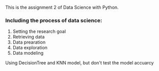 This is the assignment 2 of Data Science with Python.
### Including the process of data science:
1) Setting the research goal
2) Retrieving data
3) Data prearation
4) Data exploration
5) Data modeling

Using DecisionTree and KNN model, but don't test the model accuarcy
